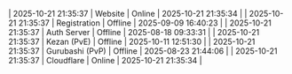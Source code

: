 | 2025-10-21 21:35:37 | Website | Online | 2025-10-21 21:35:34 |
| 2025-10-21 21:35:37 | Registration | Offline | 2025-09-09 16:40:23 |
| 2025-10-21 21:35:37 | Auth Server | Offline | 2025-08-18 09:33:31 |
| 2025-10-21 21:35:37 | Kezan (PvE) | Offline | 2025-10-11 12:51:30 |
| 2025-10-21 21:35:37 | Gurubashi (PvP) | Offline | 2025-08-23 21:44:06 |
| 2025-10-21 21:35:37 | Cloudflare | Online | 2025-10-21 21:35:34 |
